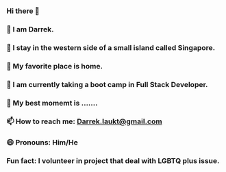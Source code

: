 ### Hi there 👋


<!-- DarrekLau/DarrekLau** is a ✨ _special_ ✨ repository because its `README.md` (this file) appears on your GitHub profile. -->

### 🔭 I am Darrek. 
### 🌱 I stay in the western side of a small island called Singapore.
### 👯 My favorite place is home.
### 🤔 I am currently taking a boot camp in Full Stack Developer.
### 💬 My best momemt is .......
### 📫 How to reach me: Darrek.laukt@gmail.com
### 😄 Pronouns: Him/He
### Fun fact: I volunteer in project that deal with LGBTQ plus issue. 
